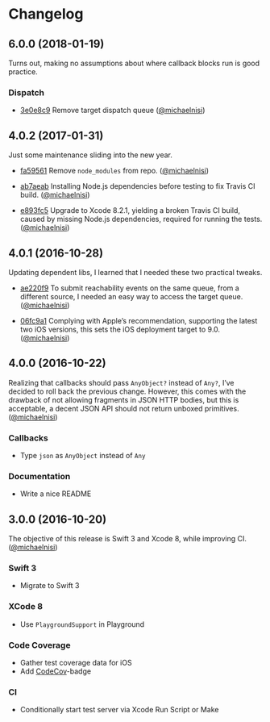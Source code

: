 # Changelog

## 6.0.0 (2018-01-19)

Turns out, making no assumptions about where callback blocks run is good practice.

### Dispatch

- [3e0e8c9](https://github.com/michaelnisi/patron/commit/3e0e8c9a7e29f50753526a6f28ee6945efb19d19) Remove target dispatch queue
([@michaelnisi](https://github.com/michaelnisi))

## 4.0.2 (2017-01-31)

Just some maintenance sliding into the new year.

- [fa59561](https://github.com/michaelnisi/patron/commit/fa59561d5709f29760a9a05b9e9e1ea3259ffaa6) Remove `node_modules` from repo.
([@michaelnisi](https://github.com/michaelnisi))

- [ab7aeab](https://github.com/michaelnisi/patron/commit/ab7aeab2863c104a4672c51be6936503945a1097) Installing Node.js dependencies before testing to fix Travis CI build.
([@michaelnisi](https://github.com/michaelnisi))

- [e893fc5](https://github.com/michaelnisi/patron/commit/e893fc5cfa783f4dce641e061caa3be62c7b05ba) Upgrade to Xcode 8.2.1, yielding a broken Travis CI build, caused by missing Node.js dependencies, required for running the tests.
([@michaelnisi](https://github.com/michaelnisi))

## 4.0.1 (2016-10-28)

Updating dependent libs, I learned that I needed these two practical tweaks.

- [ae220f9](https://github.com/michaelnisi/patron/commit/ae220f9a2ad44a0a74d27d08f340044c203ca29c) To submit reachability events on the same queue, from a different source, I needed an easy way to access the target queue.
([@michaelnisi](https://github.com/michaelnisi))

- [06fc9a1](https://github.com/michaelnisi/patron/commit/06fc9a1449bea10b0777d186d1d50c7ed100f934) Complying with Apple’s recommendation, supporting the latest two iOS versions, this sets the iOS deployment target to 9.0.
([@michaelnisi](https://github.com/michaelnisi))

## 4.0.0 (2016-10-22)

Realizing that callbacks should pass `AnyObject?` instead of `Any?`, I’ve decided to roll back the previous change. However, this comes with the drawback of not allowing fragments in JSON HTTP bodies, but this is acceptable, a decent JSON API should not return unboxed primitives.
([@michaelnisi](https://github.com/michaelnisi))

### Callbacks

- Type `json` as `AnyObject` instead of `Any`

### Documentation

- Write a nice README

## 3.0.0 (2016-10-20)

The objective of this release is Swift 3 and Xcode 8, while improving CI.
([@michaelnisi](https://github.com/michaelnisi))

### Swift 3

- Migrate to Swift 3

### XCode 8

- Use `PlaygroundSupport` in Playground

### Code Coverage

- Gather test coverage data for iOS
- Add [CodeCov](https://codecov.io/)-badge

### CI

- Conditionally start test server via Xcode Run Script or Make
